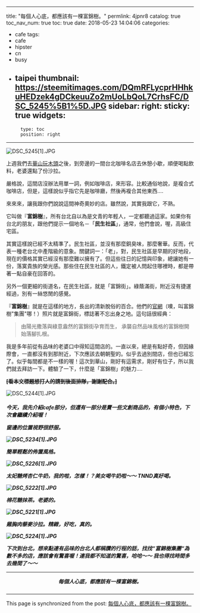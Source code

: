 
---
title: "每個人心底，都應該有一棵富錦樹。"
permlink: 4jpnr8
catalog: true
toc_nav_num: true
toc: true
date: 2018-05-23 14:04:06
categories:
- cafe
tags:
- cafe
- hipster
- cn
- busy
- taipei
thumbnail: https://steemitimages.com/DQmRFLycprHHhkuHEDzek4gDCkeuuZo2mUoLbQoL7CrhsFC/DSC_5245%5B1%5D.JPG
sidebar:
    right:
        sticky: true
widgets:
    -
        type: toc
        position: right
---


![DSC_5245[1].JPG](https://steemitimages.com/DQmRFLycprHHhkuHEDzek4gDCkeuuZo2mUoLbQoL7CrhsFC/DSC_5245%5B1%5D.JPG)

上週我們去[華山玩木頭](https://steemit.com/dlive/@deanliu/bac55a60-5c38-11e8-b60f-c1f3b7c155ff)之後，到旁邊的一間台北咖啡名店去休憩小歇，順便喝點飲料，老婆還點了份沙拉。

嚴格說，這間店沒辦法用單一詞，例如咖啡店，來形容。比較通俗地說，是複合式咖啡店，但是，這樣說似乎指它先是咖啡廳，然後再複合其他東西....

來來來，讓我跟你們說說這間神奇奧妙的店。雖然說，其實我跟它，不熟。

它叫做『**富錦樹**』，所有台北自以為是文青的年輕人，一定都聽過這家。如果你有台北的朋友，跟他們提示一個地名－「**民生社區**」，通常，他們會說，喔，高級住宅區。

其實這樣說已經不太精準了。民生社區，並沒有那麼銅臭味，那麼奢華。反而，代表一種老台北中產階級的意象。關鍵詞一：「老」，對，民生社區是早期的好地段，現在的價格其實已經沒有那麼難以擁有了。但這些往日的記憶與印象，總讓她有一份，落寞貴族的榮光感。那些住在民生社區的人，鐵定被人問起住哪裡時，都是帶著一點自豪在回答的。

另外一個更細的街道名，在民生社區，就是「富錦街」。綠蔭滿街，附近沒有捷運經過，別有一絲悠閒的感覺。

『**富錦樹**』就是在這樣的地方，長出的清新脫俗的百合。他們的[官網](http://fujintreegroup.com/)（噢，叫富錦樹"集團"哪！）照片就是富錦街，標誌著不忘出身之地。這句話很經典：

>由陽光撒落與綠意盎然的富錦街孕育而生，
>承襲自然品味風格的富錦樹開始落腳扎根。

我是多年前從有品味的老婆口中得知這間店的。一直以來，總是有點好奇，但因緣際會，一直都沒有到那附近，下次應該去朝朝聖的。似乎去過別間店，但也已經忘了。似乎每間都是不一樣的喔！這次到華山，剛好有這需求，剛好有位子，所以我們就去拜訪一下。體驗了一下，什麼是「富錦樹」的魅力....

<del>**[看本文標題想打人的請到後面排隊，謝謝配合。]**</del>

![DSC_5244[1].JPG](https://steemitimages.com/DQmZxnPP3vVtK5b5tUgJcdZ156n9J1G2uK6GwRk89vqryqm/DSC_5244%5B1%5D.JPG)

<h5>

今天，我先介紹cafe部分，但還有一部分是賣一些文創商品的，有個小特色，下次會繼續介紹喔！

窗邊的位置視野很舒服。

![DSC_5234[1].JPG](https://steemitimages.com/DQmfW5ewGWX9o2fCEsXYkcU56kwMiJ8hYnqqii1EnqUWcvk/DSC_5234%5B1%5D.JPG)

簡單輕鬆的佈置風格。

![DSC_5226[1].JPG](https://steemitimages.com/DQmX8dUtwgMpiuhaEYXNDe6adhJ71fpDxKLaThYYTDsfqUY/DSC_5226%5B1%5D.JPG)

太妃糖烤杏仁牛奶，我的啦，怎樣！？美女喝牛奶啦～～ TNND真好喝。

![DSC_5222[1].JPG](https://steemitimages.com/DQmaYBQbzGtE8fTKfBT4odonjSAdVWGggyRut2SuQUKG2K1/DSC_5222%5B1%5D.JPG)

棉花糖抹茶。老婆的。

![DSC_5221[1].JPG](https://steemitimages.com/DQmag6i5xRGvioH7AWRDhYxKkxd3vWyQgkqH5Af82MDyLqy/DSC_5221%5B1%5D.JPG)

雞胸肉藜麥沙拉。精緻，好吃，真的。

![DSC_5224[1].JPG](https://steemitimages.com/DQmaFPtrBo5FXNqigVNuJhBAPpJ5ne2Re7zLPbQukq2bKdx/DSC_5224%5B1%5D.JPG)

下次到台北，想來點連有品味的台北人都稱讚的行程的話，找找“富錦樹集團“為數不多的店，應該會有驚喜喔！連我都不知道的驚喜，哈哈～～ 我也得找時間多去幾間了～～

****

<center>每個人心底，都應該有一棵富錦樹。</center>

</h5>

- - -

This page is synchronized from the post: [每個人心底，都應該有一棵富錦樹。](https://steemit.com/@deanliu/4jpnr8)
